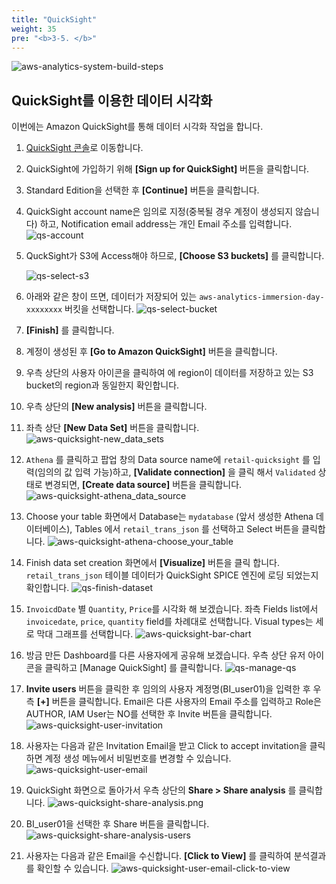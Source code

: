 ```yaml
---
title: "QuickSight"
weight: 35
pre: "<b>3-5. </b>"
---
```


![aws-analytics-system-build-steps](/analytics-on-aws/images/aws-analytics-system-build-steps.png)

## QuickSight를 이용한 데이터 시각화

이번에는 Amazon QuickSight를 통해 데이터 시각화 작업을 합니다.

1. [QuickSight 콘솔](https://quicksight.aws.amazon.com)로 이동합니다.
2. QuickSight에 가입하기 위해 **\[Sign up for QuickSight\]** 버튼을 클릭합니다.
3. Standard Edition을 선택한 후 **\[Continue\]** 버튼을 클릭합니다.
4. QuickSight account name은 임의로 지정(중복될 경우 계정이 생성되지 않습니다) 하고,
Notification email address는 개인 Email 주소를 입력합니다.
    ![qs-account](/analytics-on-aws/images/qs-account.png)

5. QuckSight가 S3에 Access해야 하므로, **\[Choose S3 buckets\]** 를 클릭합니다.

    ![qs-select-s3](/analytics-on-aws/images/qs-select-s3.png)

6. 아래와 같은 창이 뜨면, 데이터가 저장되어 있는 `aws-analytics-immersion-day-xxxxxxxx` 버킷을 선택합니다. 
    ![qs-select-bucket](/analytics-on-aws/images/qs-select-bucket.png)

7. **\[Finish\]** 를 클릭합니다.
8. 계정이 생성된 후 **\[Go to Amazon QuickSight\]** 버튼을 클릭합니다.
9. 우측 상단의 사용자 아이콘을 클릭하여 에 region이 데이터를 저장하고 있는 S3 bucket의 region과 동일한지 확인합니다.


10. 우측 상단의 **\[New analysis\]** 버튼을 클릭합니다.
11. 좌측 상단 **\[New Data Set\]** 버튼을 클릭합니다.
![aws-quicksight-new_data_sets](/analytics-on-aws/images/aws-quicksight-new_data_sets.png)
8. `Athena` 를 클릭하고 팝업 창의 Data source name에 `retail-quicksight` 를 입력(임의의 값 입력 가능)하고,
**\[Validate connection\]** 을 클릭 해서 `Validated` 상태로 변경되면, **\[Create data source\]** 버튼을 클릭합니다.
![aws-quicksight-athena_data_source](/analytics-on-aws/images/aws-quicksight-athena_data_source.png)
9. Choose your table 화면에서 Database는 `mydatabase` (앞서 생성한 Athena 데이터베이스),
Tables 에서 `retail_trans_json` 를 선택하고 Select 버튼을 클릭합니다.
![aws-quicksight-athena-choose_your_table](/analytics-on-aws/images/aws-quicksight-athena-choose_your_table.png)
10. Finish data set creation 화면에서 **\[Visualize\]** 버튼을 클릭 합니다.
`retail_trans_json` 테이블 데이터가 QuickSight SPICE 엔진에 로딩 되었는지 확인합니다.
![qs-finish-dataset](/analytics-on-aws/images/qs-finish-dataset.png)
11. `InvoicdDate` 별 `Quantity`, `Price`를 시각화 해 보겠습니다. 좌측 Fields list에서 `invoicedate`, `price`, `quantity` field를 차례대로 선택합니다.
Visual types는 세로 막대 그래프를 선택합니다.
![aws-quicksight-bar-chart](/analytics-on-aws/images/aws-quicksight-bar-chart.png)
12. 방금 만든 Dashboard를 다른 사용자에게 공유해 보겠습니다. 우측 상단 유저 아이콘을 클릭하고 \[Manage QuickSight\] 를 클릭합니다.
![qs-manage-qs](/analytics-on-aws/images/qs-manage-qs.png)
13. **Invite users** 버튼을 클릭한 후 임의의 사용자 계정명(BI_user01)을 입력한 후 우측 **\[+\]** 버튼을 클릭합니다.
Email은 다른 사용자의 Email 주소를 입력하고 Role은 AUTHOR, IAM User는 NO를 선택한 후 Invite 버튼을 클릭합니다.
![aws-quicksight-user-invitation](/analytics-on-aws/images/aws-quicksight-user-invitation.png)
14. 사용자는 다음과 같은 Invitation Email을 받고 Click to accept invitation을 클릭하면 계정 생성 메뉴에서 비밀번호를 변경할 수 있습니다.
![aws-quicksight-user-email](/analytics-on-aws/images/aws-quicksight-user-email.png)
15. QuickSight 화면으로 돌아가서 우측 상단의 **Share > Share analysis** 를 클릭합니다.
![aws-quicksight-share-analysis.png](/analytics-on-aws/images/aws-quicksight-share-analysis.png)
16. BI_user01을 선택한 후 Share 버튼을 클릭합니다.
![aws-quicksight-share-analysis-users](/analytics-on-aws/images/aws-quicksight-share-analysis-users.png)
17. 사용자는 다음과 같은 Email을 수신합니다. **\[Click to View\]** 를 클릭하여 분석결과를 확인할 수 있습니다.
![aws-quicksight-user-email-click-to-view](/analytics-on-aws/images/aws-quicksight-user-email-click-to-view.png)
